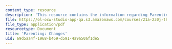 ```yaml
---
content_type: resource
description: 'This resource contains the information regarding Parenting: Changes.'
file: https://ol-ocw-studio-app-qa.s3.amazonaws.com/courses/21a-230j-the-contemporary-american-family-spring-2004/69d5aa4f1968b469d5914a9a50af1de5_MIT21A_230JS04_parenchange.pdf
file_type: application/pdf
resourcetype: Document
title: 'Parenting: Changes'
uid: 69d5aa4f-1968-b469-d591-4a9a50af1de5
---
```


